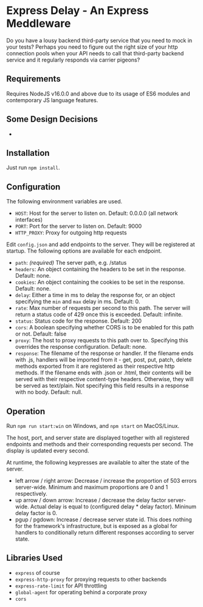 # Express Delay - An Express Meddleware

Do you have a lousy backend third-party service that you need to mock in your tests? Perhaps you need to figure out the right size of your http connection pools when your API needs to call that third-party backend service and it regularly responds via carrier pigeons?

## Requirements

Requires NodeJS v16.0.0 and above due to its usage of ES6 modules and contemporary JS language features.

## Some Design Decisions

- 

## Installation

Just run `npm install`. 

## Configuration

The following environment variables are used.

- `HOST`: Host for the server to listen on. Default: 0.0.0.0 (all network interfaces)
- `PORT`: Port for the server to listen on. Default: 9000
- `HTTP_PROXY`: Proxy for outgoing http requests

Edit `config.json` and add endpoints to the server. They will be registered at startup. The following options are available for each endpoint.

- `path`: *(required)* The server path, e.g. /status
- `headers`: An object containing the headers to be set in the response. Default: none.
- `cookies`: An object containing the cookies to be set in the response. Default: none.
- `delay`: Either a time in ms to delay the response for, or an object specifying the `min` and `max` delay in ms. Default: 0.
- `rate`: Max number of requests per second to this path. The server will return a status code of 429 once this is exceeded. Default: infinite.
- `status`: Status code for the response. Default: 200
- `cors`: A boolean specifying whether CORS is to be enabled for this path or not. Default: false
- `proxy`: The host to proxy requests to this path over to. Specifying this overrides the response configuration. Default: none.
- `response`: The filename of the response or handler. If the filename ends with .js, handlers will be imported from it - get, post, put, patch, delete methods exported from it are registered as their respective http methods. If the filename ends with .json or .html, their contents will be served with their respective content-type headers. Otherwise, they will be served as text/plain. Not specifying this field results in a response with no body. Default: null.

## Operation

Run `npm run start:win` on Windows, and `npm start` on MacOS/Linux.

The host, port, and server state are displayed together with all registered endpoints and methods and their corresponding requests per second. The display is updated every second.

At runtime, the following keypresses are available to alter the state of the server.

- left arrow / right arrow: Decrease / increase the proportion of 503 errors server-wide. Minimum and maximum proportions are 0 and 1 respectively.
- up arrow / down arrow: Increase / decrease the delay factor server-wide. Actual delay is equal to (configured delay * delay factor). Mininum delay factor is 0.
- pgup / pgdown: Increase / decrease server state id. This does nothing for the framework's infrastructure, but is exposed as a global for handlers to conditionally return different responses according to server state.

## Libraries Used

- `express` of course
- `express-http-proxy` for proxying requests to other backends
- `express-rate-limit` for API throttling
- `global-agent` for operating behind a corporate proxy
- `cors`
